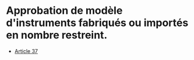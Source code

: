 # Approbation de modèle d'instruments fabriqués ou importés en nombre restreint.

- [Article 37](article-37.md)
